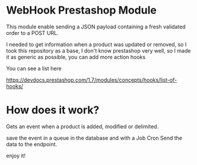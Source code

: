 # WebHook Prestashop Module

This module enable sending a JSON payload containing a fresh validated order to a POST URL.

I needed to get information when a product was updated or removed, so I took this repository as a base, I don't know prestashop very well, so I made it as generic as possible, you can add more action hooks

You can see a list here

https://devdocs.prestashop.com/1.7/modules/concepts/hooks/list-of-hooks/


# How does it work?

Gets an event when a product is added, modified or delimited.

save the event in a queue in the database and with a Job Cron Send the data to the endpoint.

enjoy it!

